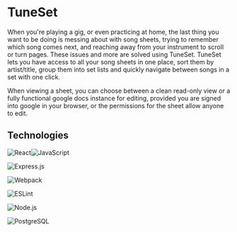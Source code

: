 # TuneSet

When you're playing a gig, or even practicing at home, the last thing you want to be doing is messing about with song sheets, trying to remember which song comes next, and reaching away from your instrument to scroll or turn pages. These issues and more are solved using TuneSet. TuneSet lets you have access to all your song sheets in one place, sort them by artist/title, group them into set lists and quickly navigate between songs in a set with one click. 

When viewing a sheet, you can choose between a clean read-only view or a fully functional google docs instance for editing, provided you are signed into google in your browser, or the permissions for the sheet allow anyone to edit.

## Technologies

![React](https://img.shields.io/badge/React-20232A?style=for-the-badge&logo=react&logoColor=61DAFB)![JavaScript](https://img.shields.io/badge/javascript-%23323330.svg?style=for-the-badge&logo=javascript&logoColor=%23F7DF1E)

![Express.js](https://img.shields.io/badge/express.js-%23404d59.svg?style=for-the-badge&logo=express&logoColor=%2361DAFB)

![Webpack](https://img.shields.io/badge/webpack-%238DD6F9.svg?style=for-the-badge&logo=webpack&logoColor=black)

![ESLint](https://img.shields.io/badge/ESLint-4B3263?style=for-the-badge&logo=eslint&logoColor=white)

![Node.js](https://img.shields.io/badge/Node.js-339933?style=for-the-badge&logo=nodedotjs&logoColor=white)

![PostgreSQL](https://img.shields.io/badge/PostgreSQL-316192?style=for-the-badge&logo=postgresql&logoColor=white)
